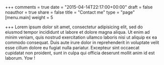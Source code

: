 +++
comments = true
date = "2015-04-14T22:17:00+00:00"
draft = false
noauthor = true
share = false
title = "Contact me"
type = "page"
[menu.main]
weight = 5

+++
Lorem ipsum dolor sit amet, consectetur adipisicing elit, sed do eiusmod
tempor incididunt ut labore et dolore magna aliqua. Ut enim ad minim veniam,
quis nostrud exercitation ullamco laboris nisi ut aliquip ex ea commodo
consequat. Duis aute irure dolor in reprehenderit in voluptate velit esse
cillum dolore eu fugiat nulla pariatur. Excepteur sint occaecat cupidatat non
proident, sunt in culpa qui officia deserunt mollit anim id est laborum. Yow !